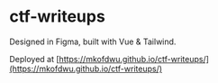 # ctf-writeups

Designed in Figma, built with Vue & Tailwind.

Deployed at [https://mkofdwu.github.io/ctf-writeups/](https://mkofdwu.github.io/ctf-writeups/)

